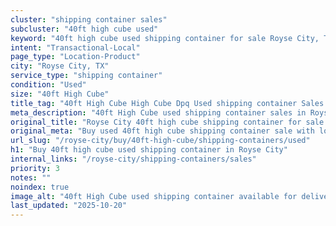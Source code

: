 ```yaml
---
cluster: "shipping container sales"
subcluster: "40ft high cube used"
keyword: "40ft high cube used shipping container for sale Royse City, TX"
intent: "Transactional-Local"
page_type: "Location-Product"
city: "Royse City, TX"
service_type: "shipping container"
condition: "Used"
size: "40ft High Cube"
title_tag: "40ft High Cube High Cube Dpq Used shipping container Sales in Royse City | LC Container"
meta_description: "40ft High Cube used shipping container sales in Royse City. High cube containers with extra height. Fast delivery, competitive pricing. Serving shipping containers area. Quote ID: HLO. Call (214) 524-4168 for your free quote today."
original_title: "Royse City 40ft high cube shipping container for sale | LC"
original_meta: "Buy used 40ft high cube shipping container sale with local delivery in Royse City, TX. LC Container — local Since 2003. Request a fast quote today."
url_slug: "/royse-city/buy/40ft-high-cube/shipping-containers/used"
h1: "Buy 40ft high cube used shipping container in Royse City"
internal_links: "/royse-city/shipping-containers/sales"
priority: 3
notes: ""
noindex: true
image_alt: "40ft High Cube used shipping container available for delivery in Royse City"
last_updated: "2025-10-20"
---
```


<!-- TODO: Add unique city/inventory copy, images, and internal links here. -->
